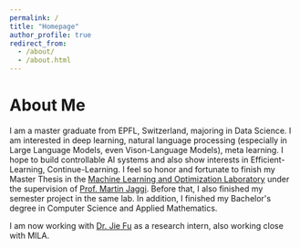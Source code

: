 ```yaml
---
permalink: /
title: "Homepage"
author_profile: true
redirect_from: 
  - /about/
  - /about.html
---
```

# About Me

I am a master graduate from EPFL, Switzerland, majoring in Data Science. I am interested in deep learning, natural language processing (especially in Large Language Models, even Vison-Language Models), meta learning. I hope to build controllable AI systems and also show interests in Efficient-Learning, Continue-Learning. I feel so honor and fortunate to finish my Master Thesis in the [Machine Learning and Optimization Laboratory](https://mlo.epfl.ch/) under the supervision of [Prof. Martin Jaggi](https://people.epfl.ch/martin.jaggi). Before that, I also finished my semester project in the same lab. In addition, I finished my Bachelor's degree in Computer Science and Applied Mathematics.

I am now working with [Dr. Jie Fu](https://bigaidream.github.io) as a research intern, also working close with MILA.


